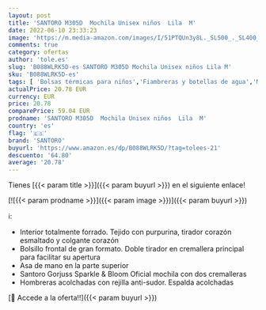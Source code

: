 ```yaml
---
layout: post
title: 'SANTORO M305D  Mochila Unisex niños  Lila  M'
date: 2022-06-10 23:33:23
image: 'https://m.media-amazon.com/images/I/51PTQUn3y8L._SL500_._SL400_.jpg'
comments: true
category: ofertas
author: 'tole.es'
slug: 'B088WLRK5D-es SANTORO M305D Mochila Unisex niños Lila M'
sku: 'B088WLRK5D-es'
tags: [ 'Bolsas térmicas para niños','Fiambreras y botellas de agua','Material escolar','Material escolar y educativo','Oficina y papelería','mochila','santoro','unisex','🇪🇸', ]
actualPrice: 20.78 EUR
currency: EUR
price: 20.78
comparePrice: 59.04 EUR
prodname: 'SANTORO M305D  Mochila Unisex niños  Lila  M'
country: 'es'
flag: '🇪🇸'
brand: 'SANTORO'
buyurl: 'https://www.amazon.es/dp/B088WLRK5D/?tag=tolees-21'
descuento: '64.80'
average: '20.78'
---
```


Tienes [{{< param title >}}]({{< param buyurl >}}) en el siguiente enlace!

[![{{< param prodname >}}]({{< param image >}})]({{< param buyurl >}})

ℹ️:

- Interior totalmente forrado. Tejido con purpurina, tirador corazón esmaltado y colgante corazón
- Bolsillo frontal de gran formato. Doble tirador en cremallera principal para facilitar su apertura
- Asa de mano en la parte superior
- Santoro Gorjuss Sparkle & Bloom Oficial mochila con dos cremalleras
- Hombreras acolchadas con rejilla anti-sudor. Espalda acolchadas

[🛒 Accede a la oferta!!]({{< param buyurl >}})
